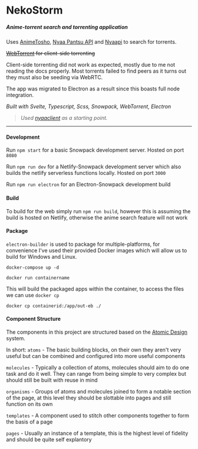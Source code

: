 # NekoStorm

##### Anime-torrent search and torrenting application

Uses [AnimeTosho](https://animetosho.org/), [Nyaa Pantsu API](https://nyaa.net/apidoc) and [Nyaapi](https://github.com/Kylart/Nyaapi) to search for torrents.

~~[WebTorrent](https://webtorrent.io/) for client-side torrenting~~

Client-side torrenting did not work as expected, mostly due to me not reading the docs properly. Most torrents failed to find peers as it turns out they must also be seeding via WebRTC.

The app was migrated to Electron as a result since this boasts full node integration.

_Built with Svelte, Typescript, Scss, Snowpack, WebTorrent, Electron_

> _Used [nyaaclient](https://github.com/hongkiulam/nyaaclient) as a starting point._

---

#### Development

Run `npm start` for a basic Snowpack development server. Hosted on port `8080`

Run `npm run dev` for a Netlify-Snowpack development server which also builds the netlify serverless functions locally. Hosted on port `3000`

Run `npm run electron` for an Electron-Snowpack development build

#### Build

To build for the web simply run `npm run build`, however this is assuming the build is hosted on Netlify, otherwise the anime search feature will not work

#### Package

`electron-builder` is used to package for multiple-platforms, for convenience I've used their provided Docker images which will allow us to build for Windows and Linux.

`docker-compose up -d`

`docker run containername`

This will build the packaged apps within the container, to access the files we can use `docker cp`

`docker cp containerid:/app/out-eb ./`

#### Component Structure

The components in this project are structured based on the [Atomic Design](https://bradfrost.com/blog/post/atomic-web-design/) system.

In short:
`atoms` - The basic building blocks, on their own they aren't very useful but can be combined and configured into more useful components

`molecules` - Typically a collection of atoms, molecules should aim to do one task and do it well. They can range from being simple to very complex but should still be built with reuse in mind

`organisms` - Groups of atoms and molecules joined to form a notable section of the page, at this level they should be slottable into pages and still function on its own

`templates` - A component used to stitch other components together to form the basis of a page

`pages` - Usually an instance of a template, this is the highest level of fidelity and should be quite self explantory
